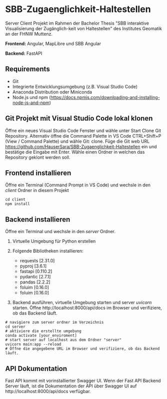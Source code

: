 # SBB-Zugaenglichkeit-Haltestellen

Server Client Projekt im Rahmen der Bachelor Thesis "SBB interaktive Visualisierung der Zugänglich-keit von Haltestellen" des Institutes Geomatik an der FHNW Muttenz.

**Frontend:** Angular, MapLibre und SBB Angular

**Backend:** FastAPI

## Requirements
- Git
- Integrierte Entwicklungsumgebung (z.B. Visual Studio Code)
- Anaconda Distribution oder Miniconda
- Node.js und npm (https://docs.npmjs.com/downloading-and-installing-node-js-and-npm)

## Git Projekt mit Visual Studio Code lokal klonen
Öffne ein neues Visual Studio Code Fenster und wähle unter Start Clone Git Repository. Alternativ öffne die Command Palette in VS Code CTRL+Shift+P (View / Command Palette) und wähle Git: clone. Füge die Git web URL https://github.com/HauserSara/SBB-Zugaenglichkeit-Haltestellen ein und bestätige die Eingabe mit Enter. Wähle einen Ordner in welchen das Repository geklont werden soll.

## Frontend installieren
Öffne ein Terminal (Command Prompt in VS Code) und wechsle in den *client* Ordner in diesem Projekt

``` shell
cd client
npm install
```

## Backend installieren
Öffne ein Terminal und wechsle in den *server* Ordner.
1. Virtuelle Umgebung für Python erstellen

2. Folgende Bibliotheken installieren:
    - requests [2.31.0]
    - pyproj [3.6.1]
    - fastapi [0.110.2]
    - pydantic [2.7.1]
    - pandas [2.2.2]
    - foluim [0.16.0]
    - foluim [0.16.0]

6. Backend ausführen, virtuelle Umgebung starten und server *uvicorn* starten. Öffne http://localhost:8000/api/docs im Browser und verifiziere, ob das Backend läuft.
``` shell
# navigiere zum server ordner im Verzeichnis
cd server
# aktiviere die erstellte umgebung
conda activate [your_enviroment]
# start server auf localhost aus dem Ordner "server"
uvicorn main:app --reload
# Öffne die angegebene URL im Browser und verifiziere, ob das Backend läuft.
```

## API Dokumentation
Fast API kommt mit vorinstallierter Swagger UI. Wenn der Fast API Backend Server läuft, ist die Dokumentation der API über Swagger UI auf http://localhost:8000/api/docs verfügbar.
